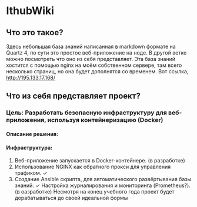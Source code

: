 # IthubWiki
## Что это такое?
Здесь небольшая база знаний написанная в markdown формате на Quartz 4, по сути это простое веб-приложение на ноде. В другой ветке можно посмотреть что оно из себя представляет. Эта база знаний хостится с помощью nginx на моём собственном сервере, там всего несколько страниц, но она будет дополнятся со временем. Вот ссылка, http://195.133.17.168/ 
## Что из себя представляет проект?
### Цель: Разработать безопасную инфраструктуру для веб-приложения, используя контейнеризацию (Docker)
#### Описание решения:
#### Инфраструктура:
1. Веб-приложение запускается в Docker-контейнере. (в разработке)
2. Использование NGINX как обратного прокси для управления трафиком. ✓
3. Создание Ansible скрипта, для автоматического развёртывания базы знаний. ✓
Настройка журналирования и мониторинга (Prometheus?). (в оазработке)
Несмотря на конец учебного года проект будет дорабатываться до своей идеальной формы
